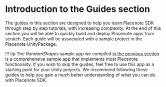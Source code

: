 # Introduction to the Guides section
The guides in this section are designed to help you learn Placenote SDK through step by step tutorials, with increasing complexity. At the end of this section you will be able to quickly build and deploy Placenote apps from scratch. Each guide will be associated with a sample project in the Placenote UnityPackage.

!!! tip
    The *RandomShapes* sample app we compiled [in the previous section](../build-sample-app.md) is a comprehensive sample app that implements most Placenote functionality. If you wish to skip the guides, feel free to use this app as a starting point for your Unity projects. We recommend following these guides to help you gain a much better understanding of what you can do with Placenote SDK.
